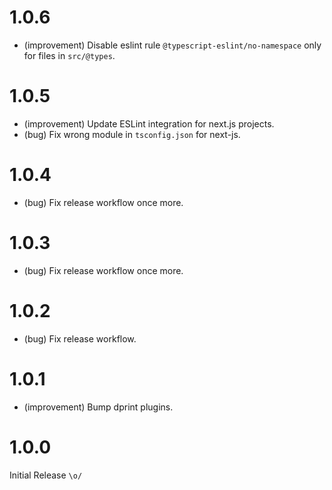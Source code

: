 1.0.6
=====

* (improvement) Disable eslint rule `@typescript-eslint/no-namespace` only for files in `src/@types`.


1.0.5
=====

* (improvement) Update ESLint integration for next.js projects.
* (bug) Fix wrong module in `tsconfig.json` for next-js.


1.0.4
=====

* (bug) Fix release workflow once more.


1.0.3
=====

* (bug) Fix release workflow once more.


1.0.2
=====

* (bug) Fix release workflow.


1.0.1
=====

* (improvement) Bump dprint plugins.


1.0.0
=====

Initial Release `\o/`
